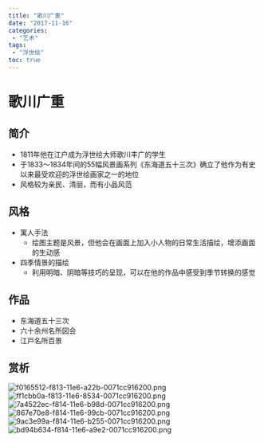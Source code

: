 ```yaml
---
title: "歌川广重"
date: "2017-11-16"
categories:
 - "艺术"
tags:
 - "浮世绘"
toc: true
---
```



# 歌川广重
## 简介
- 1811年他在江户成为浮世绘大师歌川丰广的学生
- 于1833～1834年间的55幅风景画系列《东海道五十三次》确立了他作为有史以来最受欢迎的浮世绘画家之一的地位
- 风格较为亲民、清丽，而有小品风范

## 风格
- 寓人手法
    + 绘图主题是风景，但他会在画面上加入小人物的日常生活描绘，增添画面的生动感
- 四季情景的描绘
    + 利用明暗、阴暗等技巧的呈现，可以在他的作品中感受到季节转换的感觉

## 作品
- 东海道五十三次
- 六十余州名所図会
- 江戸名所百景

## 赏析
![f0165512-f813-11e6-a22b-0071cc916200.png](http://img.yqjdcyy.com/f0165512-f813-11e6-a22b-0071cc916200.png)
![ff1cbb0a-f813-11e6-8534-0071cc916200.png](http://img.yqjdcyy.com/ff1cbb0a-f813-11e6-8534-0071cc916200.png)
![7a4522ec-f814-11e6-b98d-0071cc916200.png](http://img.yqjdcyy.com/7a4522ec-f814-11e6-b98d-0071cc916200.png)
![867e70e8-f814-11e6-99cb-0071cc916200.png](http://img.yqjdcyy.com/867e70e8-f814-11e6-99cb-0071cc916200.png)
![9ac3e99a-f814-11e6-b255-0071cc916200.png](http://img.yqjdcyy.com/9ac3e99a-f814-11e6-b255-0071cc916200.png)
![bd94b634-f814-11e6-a9e2-0071cc916200.png](http://img.yqjdcyy.com/bd94b634-f814-11e6-a9e2-0071cc916200.png)

